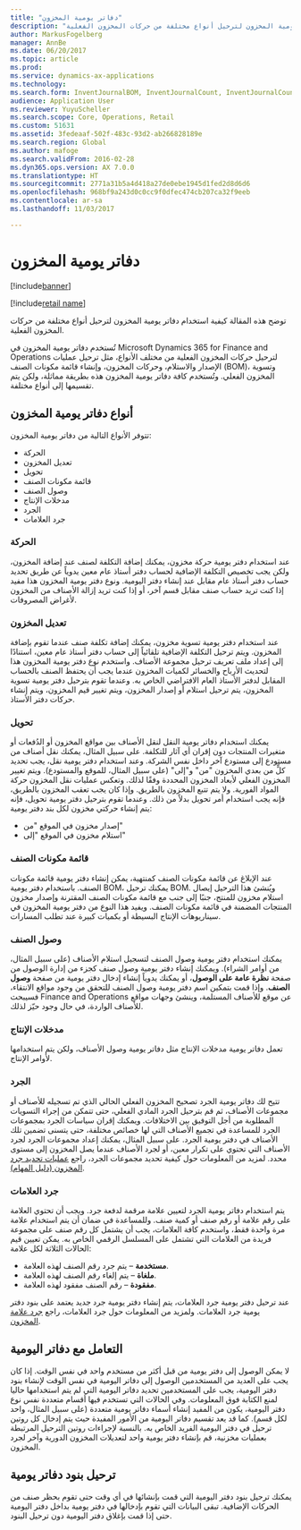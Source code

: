 ```yaml
---
title: "دفاتر يومية المخزون"
description: "توضح هذه المقالة كيفية استخدام دفاتر يومية المخزون لترحيل أنواع مختلفة من حركات المخزون الفعلية."
author: MarkusFogelberg
manager: AnnBe
ms.date: 06/20/2017
ms.topic: article
ms.prod: 
ms.service: dynamics-ax-applications
ms.technology: 
ms.search.form: InventJournalBOM, InventJournalCount, InventJournalCountTag, InventJournalLossProfit, InventJournalMovement, InventJournalTransfer, WMSJournalTable
audience: Application User
ms.reviewer: YuyuScheller
ms.search.scope: Core, Operations, Retail
ms.custom: 51631
ms.assetid: 3fedeaaf-502f-483c-93d2-ab266828189e
ms.search.region: Global
ms.author: mafoge
ms.search.validFrom: 2016-02-28
ms.dyn365.ops.version: AX 7.0.0
ms.translationtype: HT
ms.sourcegitcommit: 2771a31b5a4d418a27de0ebe1945d1fed2d8d6d6
ms.openlocfilehash: 968bf9a243d0c0cc9f0dfec474cb207ca32f9eeb
ms.contentlocale: ar-sa
ms.lasthandoff: 11/03/2017

---
```


# <a name="inventory-journals"></a>دفاتر يومية المخزون

[!include[banner](../includes/banner.md)]

[!include[retail name](../includes/retail-name.md)]


توضح هذه المقالة كيفية استخدام دفاتر يومية المخزون لترحيل أنواع مختلفة من حركات المخزون الفعلية.

تُستخدم دفاتر يومية المخزون في Microsoft Dynamics 365 for Finance and Operations لترحيل حركات المخزون الفعلية من مختلف الأنواع، مثل ترحيل عمليات الإصدار والاستلام، وحركات المخزون، وإنشاء قائمة مكونات الصنف (BOM)، وتسوية المخزون الفعلي. وتُستخدم كافة دفاتر يومية المخزون هذه بطريقة مماثلة، ولكن يتم تقسيمها إلى أنواع مختلفة.

## <a name="types-of-inventory-journals"></a>أنواع دفاتر يومية المخزون
تتوفر الأنواع التالية من دفاتر يومية المخزون:

-   الحركة
-   تعديل المخزون
-   تحويل
-   قائمة مكونات الصنف
-   وصول الصنف
-   مدخلات الإنتاج
-   الجرد
-   جرد العلامات

### <a name="movement"></a>الحركة

عند استخدام دفتر يومية حركة مخزون، يمكنك إضافة التكلفة لصنف عند إضافة المخزون، ولكن يجب تخصيص التكلفة الإضافية لحساب دفتر أستاذ عام معين يدوياً عن طريق تحديد حساب دفتر أستاذ عام مقابل عند إنشاء دفتر اليومية. ونوع دفتر يومية المخزون هذا مفيد إذا كنت تريد حساب صنف مقابل قسم آخر، أو إذا كنت تريد إزالة الأصناف من المخزون لأغراض المصروفات.

### <a name="inventory-adjustment"></a>تعديل المخزون

عند استخدام دفتر يومية تسوية مخزون، يمكنك إضافة تكلفة صنف عندما تقوم بإضافة المخزون. ويتم ترحيل التكلفة الإضافية تلقائياً إلى حساب دفتر أستاذ عام معين، استنادًا إلى إعداد ملف تعريف ترحيل مجموعة الأصناف. واستخدم نوع دفتر يومية المخزون هذا لتحديث الأرباح والخسائر لكميات المخزون عندما يجب أن يحتفظ الصنف بالحساب المقابل لدفتر الأستاذ العام الافتراضي الخاص به. وعندما تقوم بترحيل دفتر يومية تسوية المخزون، يتم ترحيل استلام أو إصدار المخزون، ويتم تغيير قيم المخزون، ويتم إنشاء حركات دفتر الأستاذ.

### <a name="transfer"></a>تحويل

يمكنك استخدام دفاتر يومية النقل لنقل الأصناف بين مواقع المخزون أو الدُفعات أو متغيرات المنتجات دون إقران أي آثار للتكلفة. على سبيل المثال، يمكنك نقل أصناف من مستودع إلى مستودع آخر داخل نفس الشركة. وعند استخدام دفتر يومية نقل، يجب تحديد كلٍّ من بعدي المخزون "من" و"إلى" (على سبيل المثال، للموقع والمستودع). ويتم تغيير المخزون الفعلي لأبعاد المخزون المحددة وفقًا لذلك. وتعكس عمليات نقل المخزون حركة المواد الفورية. ولا يتم تتبع المخزون بالطريق. وإذا كان يجب تعقب المخزون بالطريق، فإنه يجب استخدام أمر تحويل بدلاً من ذلك. وعندما تقوم بترحيل دفتر يومية تحويل، فإنه يتم إنشاء حركتي مخزون لكل بند دفتر يومية:

-   إصدار مخزون في الموقع "من"
-   استلام مخزون في الموقع "إلى"

### <a name="bom"></a>قائمة مكونات الصنف

عند الإبلاغ عن قائمة مكونات الصنف كمنتهية، يمكن إنشاء دفتر يومية قائمة مكونات الصنف. باستخدام دفتر يومية BOM، يمكنك ترحيل BOM. ويُنشئ هذا الترحيل إيصال استلام مخزون للمنتج، جنبًا إلى جنب مع قائمة مكونات الصنف المقترنة وإصدار مخزون المنتجات المضمنة في قائمة مكونات الصنف. ويفيد هذا النوع من دفتر يومية المخزون في سيناريوهات الإنتاج البسيطة أو بكميات كبيرة عند تطلب المسارات.

### <a name="item-arrival"></a>وصول الصنف

يمكنك استخدام دفتر يومية وصول الصنف لتسجيل استلام الأصناف (على سبيل المثال، من أوامر الشراء). ويمكنك إنشاء دفتر يومية وصول صنف كجزء من إدارة الوصول من صفحة **نظرة عامة على الوصول**، أو يمكنك يدوياً إنشاء إدخال دفتر يومية من صفحة **وصول الصنف**. وإذا قمت بتمكين اسم دفتر يومية وصول الصنف للتحقق من وجود مواقع الانتقاء، فسيبحث Finance and Operations عن موقع للأصناف المستلمة، وينشئ وجهات مواقع للأصناف الواردة، في حال وجود حيّز لذلك.

### <a name="production-input"></a>مدخلات الإنتاج

تعمل دفاتر يومية مدخلات الإنتاج مثل دفاتر يومية وصول الأصناف، ولكن يتم استخدامها لأوامر الإنتاج.

### <a name="counting"></a>الجرد

تتيح لك دفاتر يومية الجرد تصحيح المخزون الفعلي الحالي الذي تم تسجيله للأصناف أو مجموعات الأصناف، ثم قم بترحيل الجرد المادي الفعلي، حتى تتمكن من إجراء التسويات المطلوبة من أجل التوفيق بين الاختلافات. ويمكنك إقران سياسات الجرد بمجموعات الجرد للمساعدة في تجميع الأصناف التي لها خصائص مختلفة، حتى يتسنى تضمين تلك الأصناف في دفتر يومية الجرد. على سبيل المثال، يمكنك إعداد مجموعات الجرد لجرد الأصناف التي تحتوي على تكرار معين، أو لجرد الأصناف عندما يصل المخزون إلى مستوى محدد. لمزيد من المعلومات حول كيفية تحديد مجموعات الجرد، راجع [عمليات تحديد جرد المخزون (دليل المهام)](tasks/define-inventory-counting-processes.md).

### <a name="tag-counting"></a>جرد العلامات

يتم استخدام دفاتر يومية الجرد لتعيين علامة مرقمة لدفعة جرد. ويجب أن تحتوي العلامة على رقم علامة أو رقم صنف أو كمية صنف. وللمساعدة في ضمان أن يتم استخدام علامة مرة واحدة فقط، واستخدم كافة العلامات، يجب أن يشتمل كل رقم صنف على مجموعة فريدة من العلامات التي تشتمل على المسلسل الرقمي الخاص به. يمكن تعيين قيم الحالات الثلاثة لكل علامة:

-   **مستخدمة** – يتم جرد رقم الصنف لهذه العلامة.
-   **ملغاة** – يتم إلغاء رقم الصنف لهذه العلامة.
-   **مفقودة** – رقم الصنف مفقود لهذه العلامة.

عند ترحيل دفتر يومية جرد العلامات، يتم إنشاء دفتر يومية جرد جديد يعتمد على بنود دفتر يومية جرد العلامات. ولمزيد من المعلومات حول جرد العلامات، راجع [جرد علامة المخزون](inventory-tag-counting.md).

## <a name="working-with-journals"></a>التعامل مع دفاتر اليومية
لا يمكن الوصول إلى دفتر يومية من قبل أكثر من مستخدم واحد في نفس الوقت. إذا كان يجب على العديد من المستخدمين الوصول إلى دفاتر اليومية في نفس الوقت لإنشاء بنود دفتر اليومية، يجب على المستخدمين تحديد دفاتر اليومية التي لم يتم استخدامها حاليا لمنع الكتابة فوق المعلومات. وفي الحالات التي تستخدم فيها أقسام متعددة نفس نوع دفتر اليومية، يكون من المفيد إنشاء أسماء دفاتر يومية متعددة (على سبيل المثال، واحد لكل قسم). كما قد يعد تقسيم دفاتر اليومية من الأمور المفيدة حيث يتم إدخال كل روتين ترحيل في دفتر اليومية الفريد الخاص به. بالنسبة لإجراءات روتين الترحيل المرتبطة بعمليات مخزنية، قم بإنشاء دفتر يومية واحد لتعديلات المخزون الدورية وآخر لجرد المخزون.

## <a name="posting-journal-lines"></a>ترحيل بنود دفاتر يومية
يمكنك ترحيل بنود دفتر اليومية التي قمت بإنشائها في أي وقت حتى تقوم بحظر صنف من الحركات الإضافية. تبقى البيانات التي تقوم بإدخالها في دفتر يومية بداخل دفتر اليومية حتى إذا قمت بإغلاق دفتر اليومية دون ترحيل البنود.

